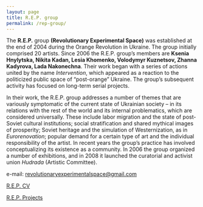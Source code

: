 ```yaml
---
layout: page
title: R.E.P. group
permalink: /rep-group/
---
```


The **R.E.P.** group **(Revolutionary Experimental Space)** was established at the end of 2004 during the Orange Revolution in Ukraine. The group initially comprised 20 artists. Since 2006 the R.E.P. group’s members are **Ksenia Hnylytska, Nikita Kadan, Lesia Khomenko, Volodymyr Kuznetsov, Zhanna Kadyrova, Lada Nakonechna**. Their work began with a series of actions united by the name *Intervention*, which appeared as a reaction to the politicized public space of “post-orange” Ukraine. The group’s subsequent activity has focused on long-term serial projects. 

In their work, the R.E.P. group addresses a number of themes that are variously symptomatic of the current state of Ukrainian society – in its relations with the rest of the world and its internal problematics, which are considered universally. These include labor migration and the state of post-Soviet cultural institutions; social stratification and shared mythical images of prosperity; Soviet heritage and the simulation of Westernization, as in *Eurorenovation*; popular demand for a certain type of art and the individual responsibility of the artist. In recent years the group’s practice has involved conceptualizing its existence as a community. In 2006 the group organized a number of exhibitions, and in 2008 it launched the curatorial and activist union *Hudrada* (Artistic Committee). 


e-mail: <revolutionaryexperimentalspace@gmail.com>

[R.E.P. CV](/ln-website/rep-group/rep-cv)

[R.E.P. Projects](/ln-website/rep-group/rep-projects)